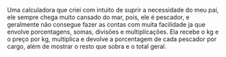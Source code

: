 Uma calculadora que criei com intuito de suprir a necessidade do meu pai, ele sempre chega muito cansado do mar, pois, ele é pescador, e geralmente não consegue fazer as contas com muita facilidade ja que envolve porcentagens, somas, divisões e multiplicações. Ela recebe o kg e o preço por kg, multiplica e devolve a porcentagem de cada pescador por cargo, além de mostrar o resto que sobra e o total geral. 
